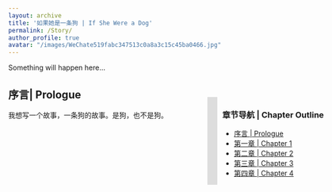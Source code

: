 ```yaml
---
layout: archive
title: '如果她是一条狗 | If She Were a Dog'
permalink: /Story/
author_profile: true
avatar: "/images/WeChate519fabc347513c0a8a3c15c45ba0466.jpg"
---
```


Something will happen here...

<div style="position: fixed; right: 50px; top: 250px; width: 250px; border-left: 20px solid #ddd; padding-left: 10px;">
    <h3>章节导航 | Chapter Outline</h3>
    <ul>
        <li><a href="#chapter1">序言 | Prologue</a></li>
        <li><a href="#chapter1">第一章 | Chapter 1 </a></li>
        <li><a href="#chapter2">第二章 | Chapter 2 </a></li>
        <li><a href="#chapter3">第三章 | Chapter 3 </a></li>
        <li><a href="#chapter4">第四章 | Chapter 4 </a></li>
    </ul>
</div>

<h2 id="chapter1">序言| Prologue</h2>
我想写一个故事，一条狗的故事。是狗，也不是狗。

<!--
<h2 id="chapter1">第一章：起点</h2>

<h2 id="chapter2">第二章：旅途</h2>


test
======
没有人教过我们爱是什么，也没有人告诉我们爱情和友情的区别。从小我们开始摸索着二者，但是大部分人到死都无法区别。或许大人用性来区分爱情和友情，但真的如此吗？
test
------
她说她有一只小狗就好了。

尽管我蜷缩在她的身边，她似乎还是看不到我。我警觉的抬起了脑袋，看向窗边。又是楼下的那对情侣的吵架的热闹声，他们吵架总是很大声，尽管我们住的已经是费城非常古老的房子了，但是声音也从窗户不断的蹦到了左邻右舍。我很快又把头转了回来，枕在她的肩膀上。陪着她，我的主人。

我不是很理解，为什么我明明是一只小狗躺在主人身边，可是她还是说她希望有一只小狗。

。。。吃饭ing

她突然转身，抱住自己的双腿，坐在地毯上看着我。我也把视线从电视那里移到了她身上，看到她正在深情的看着我。可能是她看我可爱，她摸着我的头，然后把我的毛发理乱了。我凌乱的看着她，她似乎很开心。而我一脸委屈，她又从新帮我把潦草的头发草草的梳理了一下。我开心的摇着尾巴看着主人，我们就这么静静的看着对象。可是她眼里突然又湿润了起来，我有些不知所措。
“主人这又怎么了？”我心里纳闷道。
-->
